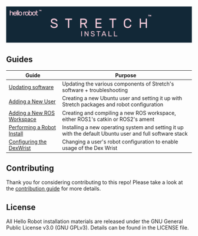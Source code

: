 ![](images/banner.png)

## Guides

| Guide                                       | Purpose                                                                    |
| ------------------------------------------- | -------------------------------------------------------------------------- |
| [Updating software](updating_software.md) | Updating the various components of Stretch's software + troubleshooting |
| [Adding a New User](add_new_user.md) | Creating a new Ubuntu user and setting it up with Stretch packages and robot configuration |
| [Adding a New ROS Workspace](ros_workspace.md) | Creating and compiling a new ROS workspace, either ROS1's catkin or ROS2's ament |
| [Performing a Robot Install](robot_install.md) | Installing a new operating system and setting it up with the default Ubuntu user and full software stack |
| [Configuring the DexWrist](https://docs.hello-robot.com/0.1/dex_wrist_user_guide/#appendix-installation-and-configuration) | Changing a user's robot configuration to enable usage of the Dex Wrist |

## Contributing

Thank you for considering contributing to this repo! Please take a look at the [contribution guide](contributing.md) for more details.

## License

All Hello Robot installation materials are released under the GNU General Public License v3.0 (GNU GPLv3). Details can be found in the LICENSE file.
